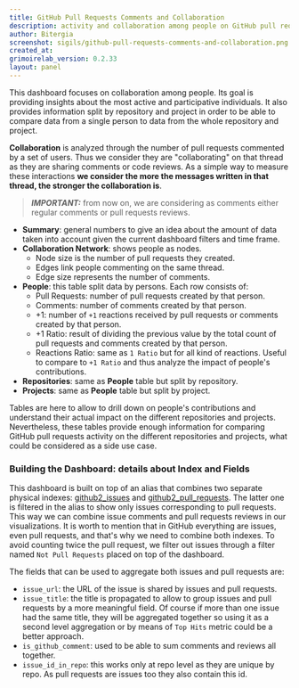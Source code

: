 ```yaml
---
title: GitHub Pull Requests Comments and Collaboration
description: activity and collaboration among people on GitHub pull requests.
author: Bitergia
screenshot: sigils/github-pull-requests-comments-and-collaboration.png
created_at: 
grimoirelab_version: 0.2.33
layout: panel
---
```


This dashboard focuses on collaboration among people. Its goal is providing insights about the
most active and participative individuals. It also provides information split by repository and
project in order to be able to compare data from a single person to data from the whole repository
and project.

**Collaboration** is analyzed through the number of pull requests commented by a set of users. Thus we
consider they are "collaborating" on that thread as they are sharing comments or code reviews. As a simple
way to measure these interactions **we consider the more the messages written in that thread, the stronger
the collaboration is**.

> **_IMPORTANT:_** from now on, we are considering as comments either regular comments or pull requests reviews.


* **Summary**: general numbers to give an idea about the amount of data taken into account given the
    current dashboard filters and time frame.
* **Collaboration Network**: shows people as nodes. 
    * Node size is the number of pull requests they created. 
    * Edges link people commenting on the same thread. 
    * Edge size represents the number of comments.
* **People**: this table split data by persons. Each row consists of:
    * Pull Requests: number of pull requests created by that person.
    * Comments: number of comments created by that person.
    * +1: number of `+1` reactions received by pull requests or comments created by that person.
    * +1 Ratio: result of dividing the previous value by the total count of pull requests and comments
     created by that person.
    * Reactions Ratio: same as `1 Ratio` but for all kind of reactions. Useful to compare to `+1 Ratio`
        and thus analyze the impact of people's contributions. 
* **Repositories**: same as **People** table but split by repository.
* **Projects**:  same as **People** table but split by project.

Tables are here to allow to drill down on people's contributions and understand their actual impact on the
different repositories and projects. Nevertheless, these tables provide
enough information for comparing GitHub pull requests activity on the different repositories and projects,
what could be considered as a side use case. 

### Building the Dashboard: details about Index and Fields

This dashboard is built on top of an alias that combines two separate physical indexes: [github2_issues] and
[github2_pull_requests]. The latter one is filtered in the alias to show only issues corresponding to
pull requests. This way we can combine issue comments and pull requests reviews in our visualizations.
It is worth to mention that in GitHub everything are issues, even pull requests, and that's why we need
to combine both indexes. To avoid counting twice the pull request, we filter out issues through a filter
named `Not Pull Requests` placed on top of the dashboard.

The fields that can be used to aggregate both issues and pull requests are:
* `issue_url`: the URL of the issue is shared by issues and pull requests. 
* `issue_title`: the title is propagated to allow to group issues and pull requests by a more meaningful field.
    Of course if more than one issue had the same title, they will be aggregated together so using it as a
    second level aggregation or by means of `Top Hits` metric could be a better approach.
* `is_github_comment`: used to be able to sum comments and reviews all together.
* `issue_id_in_repo`: this works only at repo level as they are unique by repo. As pull requests are issues too
    they also contain this id.

[github2_issues]: https://github.com/chaoss/grimoirelab-elk/tree/master/schema/github2_issues.csv
[github2_pull_requests]: https://github.com/chaoss/grimoirelab-elk/tree/master/schema/github2_pull_requests.csv
